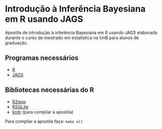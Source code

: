# Introdução à Inferência Bayesiana em R usando JAGS

Apostila de introdução à inferência Bayesiana em R usando JAGS
elaborada durante o curso de mestrado em estatística na UnB para
alunos de graduação.

## Programas necessários

* [R](https://cran.r-project.org/)
* [JAGS](http://mcmc-jags.sourceforge.net/)

## Bibliotecas necessárias do R

* [R2jags](https://cran.r-project.org/web/packages/R2jags/index.html)
* [RSQLite](https://cran.r-project.org/web/packages/RSQLite/index.html)
* [knitr](https://cran.r-project.org/web/packages/knitr/index.html) (para compilar a apostila)

Para compilar a apostila faça: `make all`
